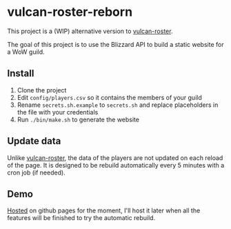 # vulcan-roster-reborn

This project is a (WIP) alternative version to [vulcan-roster](https://github.com/grahamliphts/vulcan-roster/tree/2ba1ca7bd54ec3745731e97b2942d9a8b6965b28).

The goal of this project is to use the Blizzard API to build a static website for a WoW guild.

## Install

1. Clone the project
2. Edit `config/players.csv` so it contains the members of your guild
3. Rename `secrets.sh.example` to `secrets.sh` and replace placeholders in the file with your credentials
4. Run `./bin/make.sh` to generate the website

## Update data

Unlike [vulcan-roster](https://github.com/grahamliphts/vulcan-roster/tree/2ba1ca7bd54ec3745731e97b2942d9a8b6965b28), the data of the players are not
updated on each reload of the page. It is designed to be rebuild automatically every 5 minutes with a cron job (if needed).

## Demo 

[Hosted](https://kasparrow.github.io/vulcan-roster-reborn/) on github pages for the moment, I'll host it later when all the features will be finished to try the automatic rebuild.
